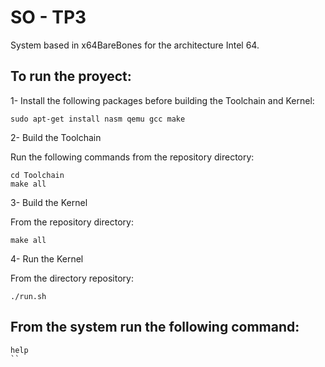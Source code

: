 # SO - TP3
System based in x64BareBones for the architecture Intel 64.

## To run the proyect:

1- Install the following packages before building the Toolchain and Kernel:

```
sudo apt-get install nasm qemu gcc make
```

2- Build the Toolchain

Run the following commands from the repository directory:
```
cd Toolchain
make all
```

3- Build the Kernel

From the repository directory:
```
make all
```

4- Run the Kernel

From the directory repository:
```
./run.sh
```

## From the system run the following command:
```
help
``
